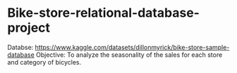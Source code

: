 # Bike-store-relational-database-project
Databse: https://www.kaggle.com/datasets/dillonmyrick/bike-store-sample-database
Objective: To analyze the seasonality of the sales for each store and category of bicycles.

